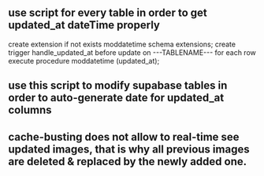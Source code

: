 ## use script for every table in order to get updated_at dateTime properly

create extension if not exists moddatetime schema extensions;
create trigger handle_updated_at before update on ---TABLENAME---
for each row execute procedure moddatetime (updated_at);

## use this script to modify supabase tables in order to auto-generate date for updated_at columns

## cache-busting does not allow to real-time see updated images, that is why all previous images are deleted & replaced by the newly added one.
